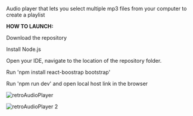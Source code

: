 Audio player that lets you select multiple mp3 files from your computer to create a playlist


**HOW TO LAUNCH:**

Download the repository

Install Node.js

Open your IDE, navigate to the location of the repository folder.

Run 'npm install react-boostrap bootstrap'

Run 'npm run dev' and open local host link in the browser


![retroAudioPlayer ](https://github.com/mundisp/retroWebAudioPlayer/assets/98133076/eac5231c-9f43-4f6a-b966-091ff20cad73)

![retroAudioPlayer 2](https://github.com/mundisp/retroWebAudioPlayer/assets/98133076/c27c59cc-bace-4506-bb08-ce9eae01a8fe)


